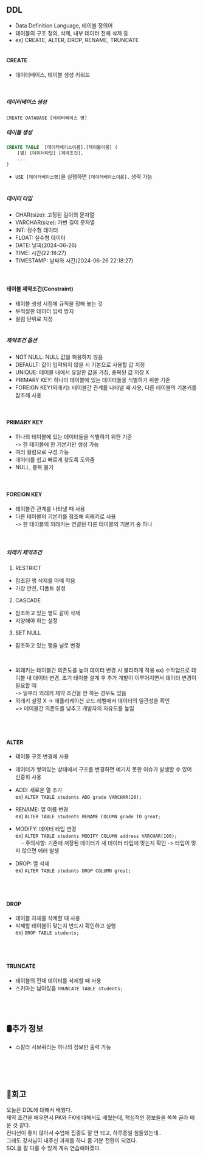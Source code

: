## DDL
- Data Definition Language, 테이블 정의어
- 테이블의 구조 정의, 삭제, 내부 데이터 전체 삭제 등
- ex) CREATE, ALTER, DROP, RENAME, TRUNCATE
<br><br>

#### CREATE
- 데이터베이스, 테이블 생성 키워드
<br>

##### 데이터베이스 생성
`CREATE DATABASE [데이터베이스 명]`  
##### 테이블 생성
```SQL
CREATE TABLE  [데이터베이스이름].[테이블이름] (
	[열] [데이터타입] [제약조건],
	...
)
```
- `USE [데이터베이스명]`을 실행하면 `[데이터베이스이름].` 생략 가능
<br><br>

##### 데이터 타입
- CHAR(size): 고정된 길이의 문자열
- VARCHAR(size): 가변 길이 문자열
- INT: 정수형 데이터
- FLOAT: 실수형 데이터
- DATE: 날짜(2024-06-26)
- TIME: 시간(22:18:27)
- TIMESTAMP: 날짜와 시간(2024-06-26 22:18:27)
<br><br><br>

#### 테이블 제약조건(Constraint)
- 테이블 생성 시점에 규칙을 정해 놓는 것
- 부적절한 데이터 입력 방지
- 컬럼 단위로 지정
<br><br>

##### 제약조건 옵션
- NOT NULL: NULL 값을 허용하지 않음
- DEFAULT: 값이 입력되지 않을 시 기본으로 사용할 값 지정
- UNIQUE: 테이블 내에서 유일한 값을 가짐, 중복된 값 저장 X
- PRIMARY KEY: 하나의 테이블에 있는 데이터들을 식별하기 위한 기준
- FOREIGN KEY(외래키): 테이블간 관계를 나타낼 때 사용, 다른 테이블의 기본키를 참조해 사용
<br><br><br>

#### PRIMARY KEY
- 하나의 테이블에 있는 데이터들을 식별하기 위한 기준  
-> 한 테이블에 한 기본키만 생성 가능  
- 여러 컬럼으로 구성 가능
- 데이터를 쉽고 빠르게 찾도록 도와줌
- NULL, 중복 불가
<br><br><br>

#### FOREIGN KEY
- 테이블간 관계를 나타낼 때 사용
- 다른 테이블의 기본키를 참조해 외래키로 사용  
-> 한 테이블의 외래키는 연결된 다른 테이블의 기본키 중 하나  
<br><br>

##### 외래키 제약조건
1. RESTRICT
- 참조된 행 삭제를 아예 막음
- 가장 안전, 디폴트 설정
2. CASCADE
- 참조하고 있는 행도 같이 삭제
- 지양해야 하는 설정

3. SET NULL

- 참조하고 있는 행을 널로 변경

<br>

- 외래키는 테이블간 의존도를 높여 데이터 변경 시 불리하게 작용
ex) 수작업으로 테이블 내 데이터 변경, 초기 테이블 설계 후 추가 개발이 이루어지면서 데이터 변경이 필요할 때  
-> 일부러 외래키 제약 조건을 안 하는 경우도 있음  
- 외래키 설정 X -> 애플리케이션 코드 레벨에서 데이터의 일관성을 확인  
=> 테이블간 의존도를 낮추고 개발자의 자유도를 높임  
<br><br><br>

#### ALTER
- 테이블 구조 변경에 사용
- 데이터가 쌓여있는 상태에서 구조를 변경하면 예기치 못한 이슈가 발생할 수 있어 신중히 사용
- ADD: 새로운 열 추가  
ex) `ALTER TABLE students ADD grade VARCHAR(20);`  

- RENAME: 열 이름 변경  
ex) `ALTER TABLE students RENAME COLUMN grade TO great;`  

- MODIFY: 데이터 타입 변경  
ex) `ALTER TABLE students MODIFY COLUMN address VARCHAR(100);`  
&nbsp;&nbsp;&nbsp;&nbsp;- 주의사항: 기존에 저장된 데이터가 새 데이터 타입에 맞는지 확인 -> 타입이 맞지 않으면 에러 발생  

- DROP: 열 삭제  
ex) `ALTER TABLE students DROP COLUMN great;`  
<br><br><br>

#### DROP
- 테이블 자체를 삭제할 때 사용
- 삭제할 테이블이 맞는지 반드시 확인하고 실행  
ex) `DROP TABLE students;`  
<br><br><br>

#### TRUNCATE
- 테이블의 전체 데이터를 삭제할 때 사용
- 스키마는 남아있음
`TRUNCATE TABLE students;`  
<br><br><br>

## 🛢️추가 정보
- 스칼라 서브쿼리는 하나의 정보만 출력 가능
<br><br><br><br><br>

## 💭회고
오늘은 DDL에 대해서 배웠다.  
제약 조건을 배우면서 PK와 FK에 대해서도 배웠는데, 핵심적인 정보들을 쏙쏙 골라 배운 것 같다.  
컨디션이 좋지 않아서 수업에 집중도 잘 안 되고, 하루종일 힘들었는데..  
그래도 강사님이 내주신 과제를 하니 좀 기분 전환이 되었다.  
SQL을 잘 다룰 수 있게 계속 연습해야겠다.